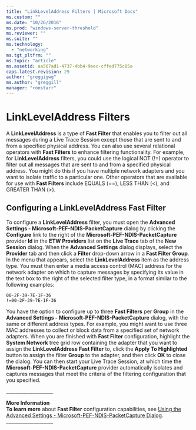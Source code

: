 ```yaml
---
title: "LinkLevelAddress Filters | Microsoft Docs"
ms.custom: ""
ms.date: "10/26/2016"
ms.prod: "windows-server-threshold"
ms.reviewer: ""
ms.suite: ""
ms.technology: 
  - "networking"
ms.tgt_pltfrm: ""
ms.topic: "article"
ms.assetid: aa567ad1-4737-4bb4-9eec-cffed775c05a
caps.latest.revision: 29
author: "greggigwg"
ms.author: "greggill"
manager: "ronstarr"
---
```

# LinkLevelAddress Filters
A **LinkLevelAddress** is a type of **Fast Filter** that enables you to filter out all messages during a Live Trace Session except those that are sent to and from a specified physical address. You can also use several relational operators with **Fast Filters** to enhance filtering functionality. For example, for **LinkLevelAddress** filters, you could use the logical NOT (!=) operator to filter out all messages that are sent to and from a specified physical address. You might do this if you have multiple network adapters and you want to isolate traffic to a particular one. Other operators that are available for use with **Fast Filters** include EQUALS (==), LESS THAN (\<), and GREATER THAN (>).  
  
## Configuring a LinkLevelAddress Fast Filter  
 To configure a **LinkLevelAddress** filter, you must open the **Advanced Settings - Microsoft-PEF-NDIS-PacketCapture** dialog by clicking the **Configure** link to the right of the **Microsoft-PEF-NDIS-PacketCapture** provider **Id** in the **ETW Providers** list on the **Live Trace** tab of the **New Session** dialog. When the **Advanced Settings** dialog displays, select the **Provider** tab and then click a **Filter** drop-down arrow in a **Fast Filter Group**. In the menu that appears, select the **LinkLevelAddress** item as the address type. You must then enter a media access control (MAC) address for the network adapter on which to capture messages by specifying its value in the text box to the right of the selected filter type, in a format similar to the following examples:  
  
 `00-2F-39-7E-1F-36`   
 `!=00-2F-39-7E-1F-36`  
  
 You have the option to configure up to three **Fast Filters** per **Group** in the **Advanced Settings - Microsoft-PEF-NDIS-PacketCapture** dialog, with the same or different address types. For example, you might want to use three MAC addresses to collect or block data from a specified set of network adapters. When you are finished with **Fast Filter** configuration, highlight the **System Network** tree grid row containing the adapter that you want to assign the **LinkLevelAddress** **Fast Filter** to, click the **Apply To Highlighted** button to assign the filter **Group** to the adapter, and then click **OK** to close the dialog. You can then start your Live Trace Session, at which time the **Microsoft-PEF-NDIS-PacketCapture** provider automatically isolates and captures messages that meet the criteria of the filtering configuration that you specified.  
  
 ___________________\_  
  
 **More Information**   
 **To learn more** about **Fast Filter** configuration capabilities, see [Using the Advanced Settings - Microsoft-PEF-NDIS-PacketCapture Dialog](using-the-advanced-settings-microsoft-pef-ndis-packetcapture-dialog.md).   
___________________\_